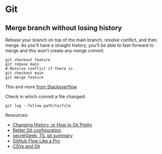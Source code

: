 Git
===

Merge branch without losing history
-----------------------------------

Rebase your branch on top of the main branch, resolve conflict, and then merge. As you'll have a straight history, you'll be able to fast-forward to merge and this won't create any merge commit.

    git checkout feature
    git rebase main
    # Resolve conflict if there is
    git checkout main
    git merge feature

This and more [from Stackoverflow](http://stackoverflow.com/a/15006856)

Check in which commit a file changed:

    git log --follow path/to/file


Resources:

* [Changing History, or How to Git Pretty](http://justinhileman.info/article/git-pretty/)
* [Better Git configuration](https://hn.premii.com/#/article/14045787)
* [secretGeek: TIL git summary](https://til.secretgeek.net/git/01_summary.html)
* [GitHub Flow Like a Pro](https://haacked.com/archive/2014/07/28/github-flow-aliases/)
* [CSVs and Git](https://frictionlessdata.io/docs/csv/)
